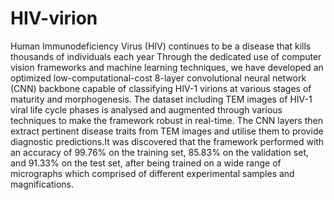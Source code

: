 # HIV-virion


Human Immunodeficiency Virus (HIV) continues to be a disease that 
kills thousands of individuals each year Through the dedicated use of computer vision frameworks and machine 
learning techniques, we have developed an optimized low-computational-cost 8-layer 
convolutional neural network (CNN) backbone capable of classifying HIV-1 virions 
at various stages of maturity and morphogenesis. The dataset including TEM images 
of HIV-1 viral life cycle phases is analysed and augmented through various 
techniques to make the framework robust in real-time. The CNN layers then extract 
pertinent disease traits from TEM images and utilise them to provide diagnostic 
predictions.It was discovered that the framework performed with an accuracy of 99.76% 
on the training set, 85.83% on the validation set, and 91.33% on the test set, after 
being trained on a wide range of micrographs which comprised of different 
experimental samples and magnifications.  
